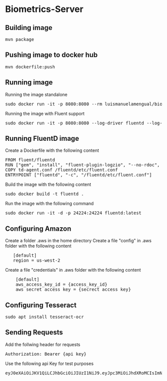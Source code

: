 # Biometrics-Server

## Building image

<pre>
mvn package
</pre>

## Pushing image to docker hub

<pre>
mvn dockerfile:push
</pre>

## Running image

Running the image standalone

<pre>
sudo docker run -it -p 8080:8080 --rm luismanuelamengual/biometrics-server:{TAG}
</pre>

Running the image with Fluent support

<pre>
sudo docker run -it -p 8080:8080 --log-driver fluentd --log-opt tag="biometrics" --rm luismanuelamengual/biometrics-server:{TAG}
</pre>

## Running FluentD image

Create a Dockerfile with the following content

<pre>
FROM fluent/fluentd
RUN ["gem", "install", "fluent-plugin-logzio", "--no-rdoc", "--no-ri"]
COPY td-agent.conf /fluentd/etc/fluent.conf
ENTRYPOINT ["fluentd", "-c", "/fluentd/etc/fluent.conf"]
</pre>

Build the image with the following content

<pre>
sudo docker build -t fluentd .
</pre>

Run the image with the following command

<pre>
sudo docker run -it -d -p 24224:24224 fluentd:latest
</pre>

## Configuring Amazon

Create a folder .aws in the home directory
Create a file "config" in .aws folder with the following content
   
<pre>
   [default]
   region = us-west-2
</pre>

Create a file "credentials" in .aws folder with the following content

<pre>
    [default]
    aws_access_key_id = {access_key_id}
    aws_secret_access_key = {secrect_access_key}
</pre>

## Configuring Tesseract

<pre>
sudo apt install tesseract-ocr
</pre>

## Sending Requests

Add the follwing header for requests

<pre>
Authorization: Bearer {api key}
</pre>

Use the following api Key for test purposes

<pre>
eyJ0eXAiOiJKV1QiLCJhbGciOiJIUzI1NiJ9.eyJpc3MiOiJhdXRoMCIsImNsaWVudCI6InRlc3QifQ.5SY_UQaaILYpryU0qNBuPrPTPkF79UhTCNFElXjzUyY
</pre>
